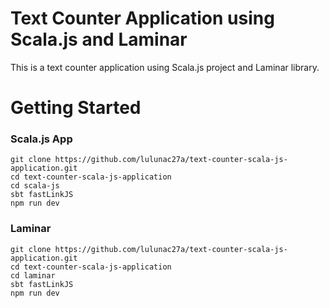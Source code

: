 # Text Counter Application using Scala.js and Laminar

This is a text counter application using Scala.js project and Laminar library.

# Getting Started

### Scala.js App

```
git clone https://github.com/lulunac27a/text-counter-scala-js-application.git
cd text-counter-scala-js-application
cd scala-js
sbt fastLinkJS
npm run dev
```

### Laminar

```
git clone https://github.com/lulunac27a/text-counter-scala-js-application.git
cd text-counter-scala-js-application
cd laminar
sbt fastLinkJS
npm run dev
```
